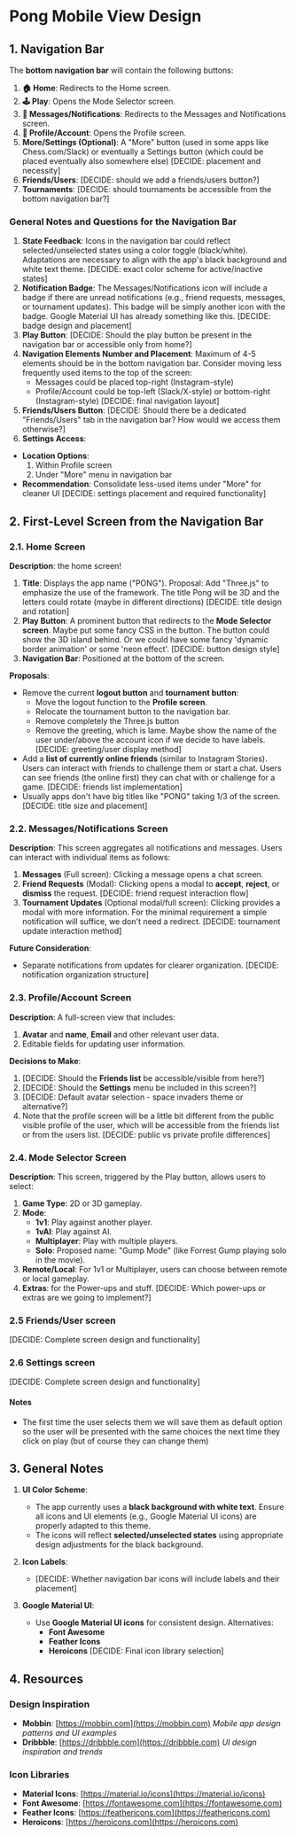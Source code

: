 # **Pong Mobile View Design**

## **1. Navigation Bar**

The **bottom navigation bar** will contain the following buttons:

1. **🏠 Home**: Redirects to the Home screen.
2. **🕹️ Play**: Opens the Mode Selector screen.
3. **💬 Messages/Notifications**: Redirects to the Messages and Notifications screen.
4. **👤 Profile/Account**: Opens the Profile screen.
5. **More/Settings (Optional)**: A "More" button (used in some apps like Chess.com/Slack) or eventually a Settings button (which could be placed eventually also somewhere else) [DECIDE: placement and necessity]
6. **Friends/Users**: [DECIDE: should we add a friends/users button?]
7. **Tournaments**: [DECIDE: should tournaments be accessible from the bottom navigation bar?]

### **General Notes and Questions for the Navigation Bar**

1. **State Feedback**: Icons in the navigation bar could reflect selected/unselected states using a color toggle (black/white). Adaptations are necessary to align with the app's black background and white text theme. [DECIDE: exact color scheme for active/inactive states]
2. **Notification Badge**: The Messages/Notifications icon will include a badge if there are unread notifications (e.g., friend requests, messages, or tournament updates). This badge will be simply another icon with the badge. Google Material UI has already something like this. [DECIDE: badge design and placement]
3. **Play Button**: [DECIDE: Should the play button be present in the navigation bar or accessible only from home?]
4. **Navigation Elements Number and Placement**:
   Maximum of 4-5 elements should be in the bottom navigation bar. Consider moving less frequently used items to the top of the screen:
   - Messages could be placed top-right (Instagram-style)
   - Profile/Account could be top-left (Slack/X-style) or bottom-right (Instagram-style)
     [DECIDE: final navigation layout]
5. **Friends/Users Button**: [DECIDE: Should there be a dedicated "Friends/Users" tab in the navigation bar? How would we access them otherwise?]
6. **Settings Access**:

- **Location Options**:
  1. Within Profile screen
  2. Under "More" menu in navigation bar
- **Recommendation**: Consolidate less-used items under "More" for cleaner UI
  [DECIDE: settings placement and required functionality]

## **2. First-Level Screen from the Navigation Bar**

### **2.1. Home Screen**

**Description**: the home screen!

1. **Title**: Displays the app name ("PONG"). Proposal: Add "Three.js" to emphasize the use of the framework. The title Pong will be 3D and the letters could rotate (maybe in different directions) [DECIDE: title design and rotation]
2. **Play Button**: A prominent button that redirects to the **Mode Selector screen**. Maybe put some fancy CSS in the button. The button could show the 3D island behind. Or we could have some fancy 'dynamic border animation' or some 'neon effect'. [DECIDE: button design style]
3. **Navigation Bar**: Positioned at the bottom of the screen.

**Proposals**:

- Remove the current **logout button** and **tournament button**:
  - Move the logout function to the **Profile screen**.
  - Relocate the tournament button to the navigation bar.
  - Remove completely the Three.js button
  - Remove the greeting, which is lame. Maybe show the name of the user under/above the account icon if we decide to have labels. [DECIDE: greeting/user display method]
- Add a **list of currently online friends** (similar to Instagram Stories). Users can interact with friends to challenge them or start a chat. Users can see friends (the online first) they can chat with or challenge for a game. [DECIDE: friends list implementation]
- Usually apps don't have big titles like "PONG" taking 1/3 of the screen. [DECIDE: title size and placement]

### **2.2. Messages/Notifications Screen**

**Description**:
This screen aggregates all notifications and messages. Users can interact with individual items as follows:

1. **Messages** (Full screen): Clicking a message opens a chat screen.
2. **Friend Requests** (Modal): Clicking opens a modal to **accept**, **reject**, or **dismiss** the request. [DECIDE: friend request interaction flow]
3. **Tournament Updates** (Optional modal/full screen): Clicking provides a modal with more information. For the minimal requirement a simple notification will suffice, we don't need a redirect. [DECIDE: tournament update interaction method]

**Future Consideration**:

- Separate notifications from updates for clearer organization. [DECIDE: notification organization structure]

### **2.3. Profile/Account Screen**

**Description**:
A full-screen view that includes:

1. **Avatar** and **name**, **Email** and other relevant user data.
2. Editable fields for updating user information.

**Decisions to Make**:

1. [DECIDE: Should the **Friends list** be accessible/visible from here?]
2. [DECIDE: Should the **Settings** menu be included in this screen?]
3. [DECIDE: Default avatar selection - space invaders theme or alternative?]
4. Note that the profile screen will be a little bit different from the public visible profile of the user, which will be accessible from the friends list or from the users list. [DECIDE: public vs private profile differences]

### **2.4. Mode Selector Screen**

**Description**:
This screen, triggered by the Play button, allows users to select:

1. **Game Type**: 2D or 3D gameplay.
2. **Mode**:
   - **1v1**: Play against another player.
   - **1vAI**: Play against AI.
   - **Multiplayer**: Play with multiple players.
   - **Solo**: Proposed name: "Gump Mode" (like Forrest Gump playing solo in the movie).
3. **Remote/Local**: For 1v1 or Multiplayer, users can choose between remote or local gameplay.
4. **Extras**: for the Power-ups and stuff. [DECIDE: Which power-ups or extras are we going to implement?]

### **2.5 Friends/User screen**

[DECIDE: Complete screen design and functionality]

### **2.6 Settings screen**

[DECIDE: Complete screen design and functionality]

#### Notes

- The first time the user selects them we will save them as default option so the user will be presented with the same choices the next time they click on play (but of course they can change them)

## **3. General Notes**

1. **UI Color Scheme**:

   - The app currently uses a **black background with white text**. Ensure all icons and UI elements (e.g., Google Material UI icons) are properly adapted to this theme.
   - The icons will reflect **selected/unselected states** using appropriate design adjustments for the black background.

2. **Icon Labels**:

   - [DECIDE: Whether navigation bar icons will include labels and their placement]

3. **Google Material UI**:
   - Use **Google Material UI icons** for consistent design. Alternatives:
     - **Font Awesome**
     - **Feather Icons**
     - **Heroicons**
       [DECIDE: Final icon library selection]

## **4. Resources**

### **Design Inspiration**

- **Mobbin**: [https://mobbin.com](https://mobbin.com)
  _Mobile app design patterns and UI examples_
- **Dribbble**: [https://dribbble.com](https://dribbble.com)
  _UI design inspiration and trends_

### **Icon Libraries**

- **Material Icons**: [https://material.io/icons](https://material.io/icons)
- **Font Awesome**: [https://fontawesome.com](https://fontawesome.com)
- **Feather Icons**: [https://feathericons.com](https://feathericons.com)
- **Heroicons**: [https://heroicons.com](https://heroicons.com)
